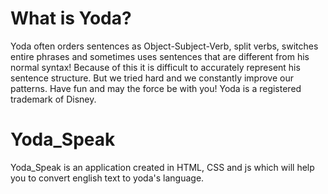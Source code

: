 # What is Yoda?
Yoda often orders sentences as Object-Subject-Verb, split verbs, switches entire phrases and sometimes uses sentences that are different from his normal syntax! Because of this it is difficult to accurately represent his sentence structure. But we tried hard and we constantly improve our patterns. Have fun and may the force be with you! Yoda is a registered trademark of Disney.

# Yoda_Speak

Yoda_Speak is an application created in HTML, CSS and js which will help you to convert english text to yoda's language.
